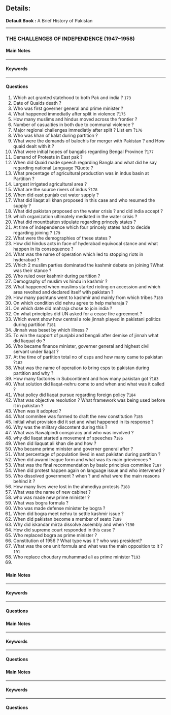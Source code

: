 ## Details:
**Default Book :** A Brief History of Pakistan  

---
### THE CHALLENGES OF INDEPENDENCE (1947–1958)
#### Main Notes
---
#### Keywords
---
#### Questions
1. Which act granted statehood to both Pak and india ? `173`
2. Date of Quaids death ? 
3. Who was first governer general and prime minister ?
4. What happened immediatly after split in violence ?`175`
5. How many muslims and hindus moved across the frontier ?
6. Number of casualties in both due to communal violence ?
7. Major regional challenges immediatly after split ? List em ?`176`
8. Who was khan of kalat during partition ?
9. What were the demands of balochis for merger with Pakistan ? and How quaid dealt with it ?
10. What were initial hopes of bangalis regarding Bengal Province ?`177`
11. Demand of Protests in East pak ?
12. When did Quaid made speech regarding Bangla and what did he say regarding national Language ?Quote ?
13. What precentage of agricultural production was in indus basin at Partition ?
14. Largest irrigated agricultural area ?
15. What are the source rivers of indus ?`178`
16. When did east punjab cut water supply ?
17. What did liaqat ali khan proposed in this case and who resumed the supply ?
18. What did pakistan proposed on the water crisis ? and did india accept ?
19. which organization ultimately mediated in the water crisis ?
20. What did mountbatten stipulate regarding princely states ?
21. At time of independence which four princely states had to decide regarding joining ? `179`
22. What were the demographies of these states ?
23. How did hindus acts in face of hyderabad equivocal stance and what happen in its consequence ?
24. What was the name of operation which led to stopping riots in hyderabad ?
25. Which 2 muslim parties dominated the kashmir debate on joining ?What was their stance ?
26. Who ruled over kashmir during partition ?
27. Demography of muslim vs hindu in kashmir ?
28. What happened when muslims started rioting on accession and which area revolted and declared itself with pakistan ?
29. How many pashtuns went to kashmir and mainly from which tribes ?`180`
30. On which condition did nehru agree to help maharaja ?
31. On which date did mahraja chose to join india ?
32. On what principles did UN asked for a cease fire agreement ?
33. Which event show how central a role jinnah played in pakistani politics during partition ?`181`
34. Jinnah was beset by which illness ?
35. To win the support of punjabi and bengali after demise of jinnah what did liaquat do ?
36. Who became finance minister, governer general and highest civil servant under liaqat ?
37. At the time of partition total no of csps and how many came to pakistan ?`182`
38. What was the name of operation to bring csps to pakistan during partition and why ?
39. How many factories in Subcontinent and how many pakistan got ?`183`
40. What solution did liaqat-nehru come to and when and what was it called ?
41. What policy did liaqat pursue regarding foreign policy ?`184`
42. What was objective resolution ? What framework was being used before it in pakistan ?
43. When was it adopted ?
44. What commitee was formed to draft the new constitution ?`185`
45. Initial what provision did it set and what happened in its response ?
46. Why was the military discontent during this ?
47. What was Rawalpindi conspiracy and who was involved ?
48. why did liaqat started a movement of speeches ?`186`
49. When did liaquat ali khan die and how ?
50. Who became prime minister and governer general after ?
51. What percentage of population lived in east pakistan  during partition ?
52. When did awami league form and what was its main grieviences ?
53. What was the final recommendation by basic principles commitee ?`187`
54. When did protest happen again on language issue and who intervened ?
55. Who dissolved government ? when ? and what were the main reasons behind it ?
56. How many lives were lost in the ahmediya protests ?`188`
57. What was the name of new cabinet ?
58. who was made new prime minister ?
59. What was bogra formula ?
60. Who was made defense minister by bogra ?
61. When did bogra meet nehru to settle kashmir issue ?
62. When did pakistan become a member of seato ?`189`
63. Why did iskandar mirza dissolve assembly and when ?`190`
64. How did supreme court responded in this case ?
65. Who replaced bogra as prime minister ?
66. Constitution of 1956 ? What type was it ? who was president?
67. What was the one unit formula and what was the main opposition to it ?`191`
68. Who replace choudary muhammad ali as prime minister ?`193`
69. 


### 
#### Main Notes
---
#### Keywords
---
#### Questions


### 
#### Main Notes
---
#### Keywords
---
#### Questions


### 
#### Main Notes
---
#### Keywords
---
#### Questions


